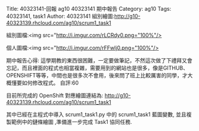 Title: 40323141-回報 ag10 40323141 期中報告
Category: ag10
Tags: 40323141, task1
Author: 40323141
組別繪圖:http://g10-40323139.rhcloud.com/ag10/scrum1_task1

組別圖檔:<img src="http://i.imgur.com/rLCRdy0.png="100%"/>

個人圖檔:<img src="http://i.imgur.com/rFFwIj0.png="100%"/>

期中報告心得:
這學期教的東西很困難，一定要做筆記，不然這次做了下禮拜又會忘記，而且裡面的程式也相當複雜，需要用到的網站也是很多，像是GITHUB、OPENSHIFT等等，中間也是很多次不會用，後來問了班上比較厲害的同學，才大概懂要如何修改程式。
自評:60
<!-- PELICAN_END_SUMMARY -->

目前所完成的 OpenShift 對應繪圖連結為: <a href="http://g10-40323139.rhcloud.com/ag10/scrum1_task1">http://g10-40323139.rhcloud.com/ag10/scrum1_task1</a>

其中已經在主程式中導入 scrum1_task1.py 中的 scrum1_task1 藍圖變數, 並且複製範例中的鏈條繪圖 ,準備進一步完成 Task1 協同任務.

